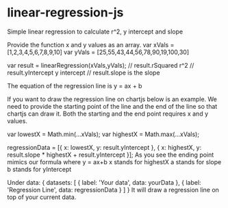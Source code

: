 # linear-regression-js
Simple linear regression to calculate r^2, y intercept and slope

Provide the function x and y values as an array.
var xVals = [1,2,3,4,5,6,7,8,9,10]
var yVals = [25,55,43,44,56,78,90,19,100,30]

var result = linearRegression(xVals,yVals);
// result.rSquared r^2
// result.yIntercept y intercept
// result.slope is the slope

The equation of the regression line is y = ax + b

If you want to draw the regression line on chartjs below is an example.
We need to provide the starting point of the line and the end of the line
so that chartjs can draw it.
Both the starting and the end point requires x and y values.

var lowestX = Math.min(...xVals);
var highestX = Math.max(...xVals);

regressionData = [{ x: lowestX, y: result.yIntercept }, { x: highestX, y: result.slope * highestX + result.yIntercept }];
As you see the ending point mimics our formula where y = ax+b
x stands for highestX
a stands for slope
b stands for yIntercept

Under
data: { 
  datasets:
  [
    {
      label: 'Your data',
      data: yourData
    },
    {
      label: 'Regression Line',
      data: regressionData
    }
  ]
}
It will draw a regression line on top of your current data.
